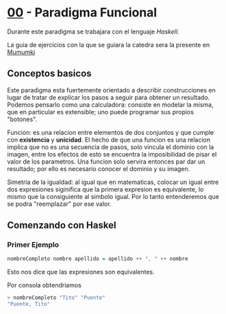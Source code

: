 # [00](https://github.com/tomasanchez/pps/) - Paradigma Funcional

Durante este paradigma se trabajara con el lenguaje *Haskell*.

La guia de ejercicios con la que se guiara la catedra sera la presente en [Mumumki](https://mumuki.io/paths)

## Conceptos basicos

Este paradigma esta fuertemente orientado a describir construcciones en lugar de tratar de explicar los pasos a seguir para obtener un resultado.
Podemos pensarlo como una calculadora: consiste en modelar la misma, que en particular es extensible; uno puede programar sus propios "botones".

Funcion: es una relacion entre elementos de dos conjuntos y que cumple con **existencia** y **unicidad**. El hecho de que una funcion es una relacion implica que no es una secuencia de pasos, solo vincula el dominio con la imagen, entre los efectos de esto se encuentra la imposibilidad de pisar el valor de los parametros.
Una funcion solo servira entonces par dar un resultado; por ello es necesario conocer el dominio y su imagen.

Simetria de la igualdad: al igual que en matematicas, colocar un igual entre dos expresiones siginifica que la primera expresion es equivalente, lo mismo que la consiguiente al simbolo igual.
Por lo tanto entenderemos que se podra "reemplazar" por ese valor.

## Comenzando con Haskel

### Primer Ejemplo

```hs
nombreCompleto nombre apellido = apellido ++ ", " ++ nombre
```
Esto nos dice que las expresiones son equivalentes.

Por consola obtendriamos
```hs
> nombreCompleto "Tito" "Puente"
"Puente, Tito"
```


